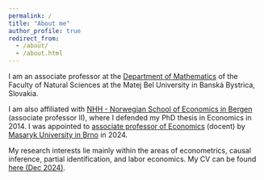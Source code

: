 ```yaml
---
permalink: /
title: "About me"
author_profile: true
redirect_from: 
  - /about/
  - /about.html
---
```


I am an associate professor at the [Department of Mathematics](https://www.umbmath.sk/) of the Faculty of Natural Sciences at the Matej Bel University in Banská Bystrica, Slovakia. 

I am also affiliated with [NHH - Norwegian School of Economics in Bergen](https://www.nhh.no/en/employees/faculty/lukas-laffers/) (associate professor II), where I defended my PhD thesis in Economics in 2014. I was appointed to [associate professor of Economics](https://www.muni.cz/en/people/518234-lukas-laffers/qualifications) (docent) by [Masaryk University in Brno](https://www.econ.muni.cz/en) in 2024. 

My research interests lie mainly within the areas of econometrics, causal inference, partial identification, and labor economics. My CV can be found [here (Dec 2024)](https://lukaslaffers.github.io/files/CV_Laffers_eng.pdf).

